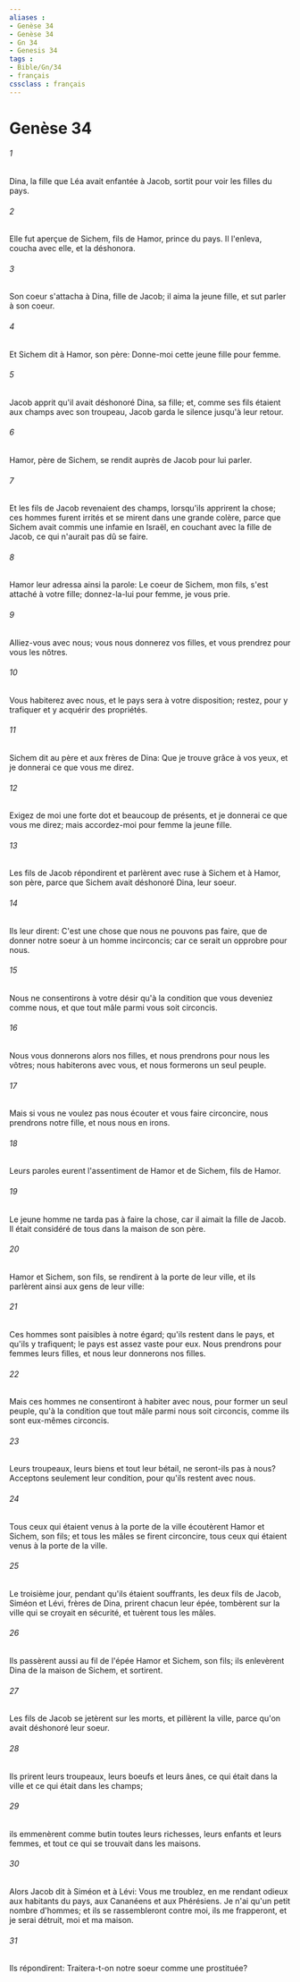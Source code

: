 ```yaml
---
aliases : 
- Genèse 34
- Genèse 34
- Gn 34
- Genesis 34
tags : 
- Bible/Gn/34
- français
cssclass : français
---
```


# Genèse 34

###### 1
Dina, la fille que Léa avait enfantée à Jacob, sortit pour voir les filles du pays.
###### 2
Elle fut aperçue de Sichem, fils de Hamor, prince du pays. Il l'enleva, coucha avec elle, et la déshonora.
###### 3
Son coeur s'attacha à Dina, fille de Jacob; il aima la jeune fille, et sut parler à son coeur.
###### 4
Et Sichem dit à Hamor, son père: Donne-moi cette jeune fille pour femme.
###### 5
Jacob apprit qu'il avait déshonoré Dina, sa fille; et, comme ses fils étaient aux champs avec son troupeau, Jacob garda le silence jusqu'à leur retour.
###### 6
Hamor, père de Sichem, se rendit auprès de Jacob pour lui parler.
###### 7
Et les fils de Jacob revenaient des champs, lorsqu'ils apprirent la chose; ces hommes furent irrités et se mirent dans une grande colère, parce que Sichem avait commis une infamie en Israël, en couchant avec la fille de Jacob, ce qui n'aurait pas dû se faire.
###### 8
Hamor leur adressa ainsi la parole: Le coeur de Sichem, mon fils, s'est attaché à votre fille; donnez-la-lui pour femme, je vous prie.
###### 9
Alliez-vous avec nous; vous nous donnerez vos filles, et vous prendrez pour vous les nôtres.
###### 10
Vous habiterez avec nous, et le pays sera à votre disposition; restez, pour y trafiquer et y acquérir des propriétés.
###### 11
Sichem dit au père et aux frères de Dina: Que je trouve grâce à vos yeux, et je donnerai ce que vous me direz.
###### 12
Exigez de moi une forte dot et beaucoup de présents, et je donnerai ce que vous me direz; mais accordez-moi pour femme la jeune fille.
###### 13
Les fils de Jacob répondirent et parlèrent avec ruse à Sichem et à Hamor, son père, parce que Sichem avait déshonoré Dina, leur soeur.
###### 14
Ils leur dirent: C'est une chose que nous ne pouvons pas faire, que de donner notre soeur à un homme incirconcis; car ce serait un opprobre pour nous.
###### 15
Nous ne consentirons à votre désir qu'à la condition que vous deveniez comme nous, et que tout mâle parmi vous soit circoncis.
###### 16
Nous vous donnerons alors nos filles, et nous prendrons pour nous les vôtres; nous habiterons avec vous, et nous formerons un seul peuple.
###### 17
Mais si vous ne voulez pas nous écouter et vous faire circoncire, nous prendrons notre fille, et nous nous en irons.
###### 18
Leurs paroles eurent l'assentiment de Hamor et de Sichem, fils de Hamor.
###### 19
Le jeune homme ne tarda pas à faire la chose, car il aimait la fille de Jacob. Il était considéré de tous dans la maison de son père.
###### 20
Hamor et Sichem, son fils, se rendirent à la porte de leur ville, et ils parlèrent ainsi aux gens de leur ville:
###### 21
Ces hommes sont paisibles à notre égard; qu'ils restent dans le pays, et qu'ils y trafiquent; le pays est assez vaste pour eux. Nous prendrons pour femmes leurs filles, et nous leur donnerons nos filles.
###### 22
Mais ces hommes ne consentiront à habiter avec nous, pour former un seul peuple, qu'à la condition que tout mâle parmi nous soit circoncis, comme ils sont eux-mêmes circoncis.
###### 23
Leurs troupeaux, leurs biens et tout leur bétail, ne seront-ils pas à nous? Acceptons seulement leur condition, pour qu'ils restent avec nous.
###### 24
Tous ceux qui étaient venus à la porte de la ville écoutèrent Hamor et Sichem, son fils; et tous les mâles se firent circoncire, tous ceux qui étaient venus à la porte de la ville.
###### 25
Le troisième jour, pendant qu'ils étaient souffrants, les deux fils de Jacob, Siméon et Lévi, frères de Dina, prirent chacun leur épée, tombèrent sur la ville qui se croyait en sécurité, et tuèrent tous les mâles.
###### 26
Ils passèrent aussi au fil de l'épée Hamor et Sichem, son fils; ils enlevèrent Dina de la maison de Sichem, et sortirent.
###### 27
Les fils de Jacob se jetèrent sur les morts, et pillèrent la ville, parce qu'on avait déshonoré leur soeur.
###### 28
Ils prirent leurs troupeaux, leurs boeufs et leurs ânes, ce qui était dans la ville et ce qui était dans les champs;
###### 29
ils emmenèrent comme butin toutes leurs richesses, leurs enfants et leurs femmes, et tout ce qui se trouvait dans les maisons.
###### 30
Alors Jacob dit à Siméon et à Lévi: Vous me troublez, en me rendant odieux aux habitants du pays, aux Cananéens et aux Phérésiens. Je n'ai qu'un petit nombre d'hommes; et ils se rassembleront contre moi, ils me frapperont, et je serai détruit, moi et ma maison.
###### 31
Ils répondirent: Traitera-t-on notre soeur comme une prostituée?
